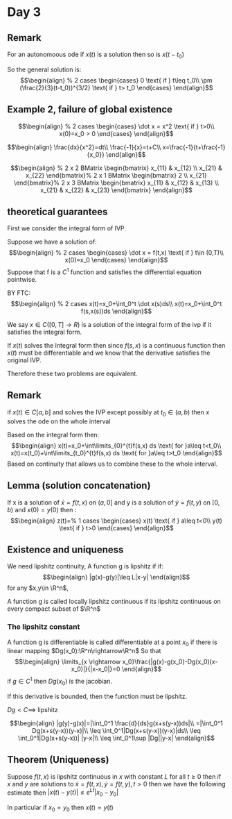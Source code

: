 # Day 3

## Remark

For an autonomoous ode if $x(t)$ is a solution then so is $x(t-t_0)$

So the general solution is:
$$\begin{align}
% 2 cases
\begin{cases}
0 \text{ if } t\leq t_0\\
\pm (\frac{2}{3}(t-t_0))^{3/2} \text{ if } t> t_0
\end{cases}
\end{align}$$

## Example 2, failure of global existence

$$\begin{align}
% 2 cases
\begin{cases}
\dot x = x^2 \text{ if } t>0\\
x(0)=x_0 > 0
\end{cases}
\end{align}$$

$$\begin{align}
\frac{dx}{x^2}=dt\\
\frac{-1}{x}=t+C\\
x=\frac{-1}{t+\frac{-1}{x_0}}
\end{align}$$

$$\begin{align}
% 2 x 2 BMatrix
\begin{bmatrix}
x_{11} & x_{12} \\
x_{21} & x_{22}
\end{bmatrix}% 2 x 1 BMatrix
\begin{bmatrix}
2 \\
x_{21}
\end{bmatrix}% 2 x 3 BMatrix
\begin{bmatrix}
x_{11} & x_{12} & x_{13} \\
x_{21} & x_{22} & x_{23}
\end{bmatrix}
\end{align}$$

## theoretical guarantees

First we consider the integral form of IVP.

Suppose we have a solution of:
$$\begin{align}
% 2 cases
\begin{cases}
\dot x = f(t,x) \text{ if } t\in (0,T)\\
x(0)=x_0
\end{cases}
\end{align}$$
Suppose that f is a $C^1$ function and satisfies the differential equation pointwise.  

BY FTC:
$$\begin{align}
% 2 cases
x(t)=x_0+\int_0^t \dot x(s)ds\\
x(t)=x_0+\int_0^t f(s,x(s))ds
\end{align}$$

We say $x\in C([0,T]\rightarrow R)$ is a solution of the integral form of the ivp if  it satisfies the integral form.

If $x(t)$ solves the Integral form then since $f(s,x)$ is a continuous function then $x(t)$ must be differentiable and we know that the derivative satisfies the original IVP.

Therefore these two problems are equivalent.

## Remark
if $x(t)\in C[a,b]$ and solves the IVP except possibly at $t_0\in (a,b)$ then $x$ solves the ode on the whole interval

Based on the integral form then:
$$\begin{align}
x(t)=x_0+\int\limits_{0}^{t}f(s,x) ds \text{ for }a\leq t<t_0\\
x(t)=x(t_0)+\int\limits_{t_0}^{t}f(s,x) ds \text{ for }a\leq t>t_0
\end{align}$$
Based on continuity that allows us to combine these to the whole interval.
## Lemma (solution concatenation)
If x is a solution of $\dot x=f(t,x)$ on $(a,0]$ and y is a solution of $\dot y=f(t,y)$ on $[0,b)$ and $x(0)=y(0)$ then :
$$\begin{align}
z(t)=% 1 cases
\begin{cases}
x(t) \text{ if } a\leq t<0\\
y(t) \text{ if } t>0
\end{cases}
\end{align}$$

## Existence and uniqueness
We need lipshitz continuity, A function g is lipshitz if if:
$$\begin{align}
|g(x)-g(y)|\leq L|x-y|
\end{align}$$
for any $x,y\in \R^n$,

A function g is called locally lipshitz continuous if its lipshitz continuous on every compact subset of $\R^n$

### The lipshitz constant
A function g is differentiable is called differentiable at a point $x_0$ if there is linear mapping $Dg(x_0):\R^n\rightarrow\R^n$ So that
$$\begin{align}
\limits_{x \rightarrow x_0}\frac{|g(x)-g(x_0)-Dg(x_0)(x-x_0)|}{|x-x_0|}=0
\end{align}$$
if $g\in C^1$ then $Dg(x_0)$ is the jacobian.

If this derivative is bounded, then the function must be lipshitz.

$Dg< C\implies$ lipshitz

$$\begin{align}
|g(y)-g(x)|=|\int_0^1 \frac{d}{ds}g(x+s(y-x))ds|\\
=|\int_0^1 Dg(x+s(y-x))(y-x)|\\
\leq \int_0^1|Dg(x+s(y-x))(y-x)|ds\\
\leq \int_0^1|Dg(x+s(y-x))| |y-x|\\
\leq \int_0^1\sup |Dg||y-x|
\end{align}$$
## Theorem (Uniqueness)
Suppose $f(t,x)$ is lipshitz continuous in $x$ with constant $L$ for all $t\geq 0$ then if $x$ and $y$ are solutions to $\dot x =f(t,x),\dot y = f(t,y), t>0$ then we have the following
estimate then $|x(t)-y(t)|\leq e^{Lt}|x_0-y_0|$

In particular if $x_0=y_0$ then $x(t)=y(t)$
